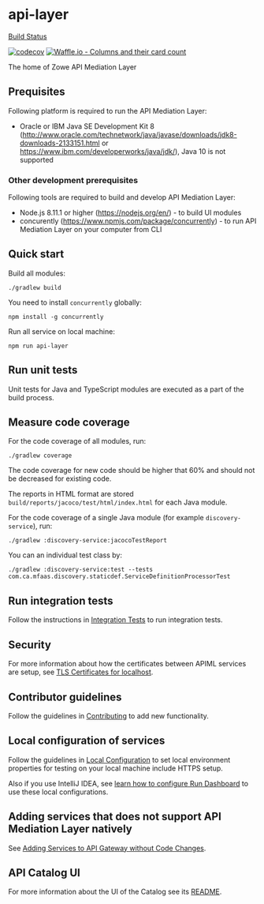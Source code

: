 # api-layer

[Build Status](https://wash.zowe.org:8443/job/API_Mediation/job/master/)

[![codecov](https://codecov.io/gh/plavjanik/api-layer/branch/master/graph/badge.svg)](https://codecov.io/gh/zowe/api-layer)
[![Waffle.io - Columns and their card count](https://badge.waffle.io/zowe/api-layer.svg?columns=all)](https://waffle.io/zowe/api-layer)

The home of Zowe API Mediation Layer

## Prequisites 

Following platform is required to run the API Mediation Layer:

 * Oracle or IBM Java SE Development Kit 8 (http://www.oracle.com/technetwork/java/javase/downloads/jdk8-downloads-2133151.html or https://www.ibm.com/developerworks/java/jdk/), Java 10 is not supported
  
### Other development prerequisites

Following tools are required to build and develop API Mediation Layer:

 * Node.js 8.11.1 or higher (https://nodejs.org/en/) - to build UI modules
 * concurently (https://www.npmjs.com/package/concurrently) - to run API Mediation Layer on your computer from CLI
  

## Quick start

Build all modules:

    ./gradlew build

You need to install `concurrently` globally:

    npm install -g concurrently

Run all service on local machine:
    
    npm run api-layer


## Run unit tests

Unit tests for Java and TypeScript modules are executed as a part of the build process.


## Measure code coverage

For the code coverage of all modules, run:

    ./gradlew coverage

The code coverage for new code should be higher that 60% and should not be decreased for existing code.

The reports in HTML format are stored `build/reports/jacoco/test/html/index.html` for each Java module.

For the code coverage of a single Java module (for example `discovery-service`), run:

    ./gradlew :discovery-service:jacocoTestReport

You can an individual test class by:

    ./gradlew :discovery-service:test --tests com.ca.mfaas.discovery.staticdef.ServiceDefinitionProcessorTest


## Run integration tests

Follow the instructions in [Integration Tests](integration-tests/README.md) to run integration tests.


## Security

For more information about how the certificates between APIML services are setup, see [TLS Certificates for localhost](keystore/README.md).


## Contributor guidelines

Follow the guidelines in [Contributing](CONTRIBUTING.md) to add new functionality.


## Local configuration of services

Follow the guidelines in [Local Configuration](docs/local-configuration.md) to set local environment properties for testing on your local machine include HTTPS setup.

Also if you use IntelliJ IDEA, see [learn how to configure Run Dashboard](docs/idea-setup.md) to use these local configurations.


## Adding services that does not support API Mediation Layer natively

See [Adding Services to API Gateway without Code Changes](docs/static-apis.md).


## API Catalog UI

For more information about the UI of the Catalog see its [README](api-catalog-ui/frontend/README.md).
